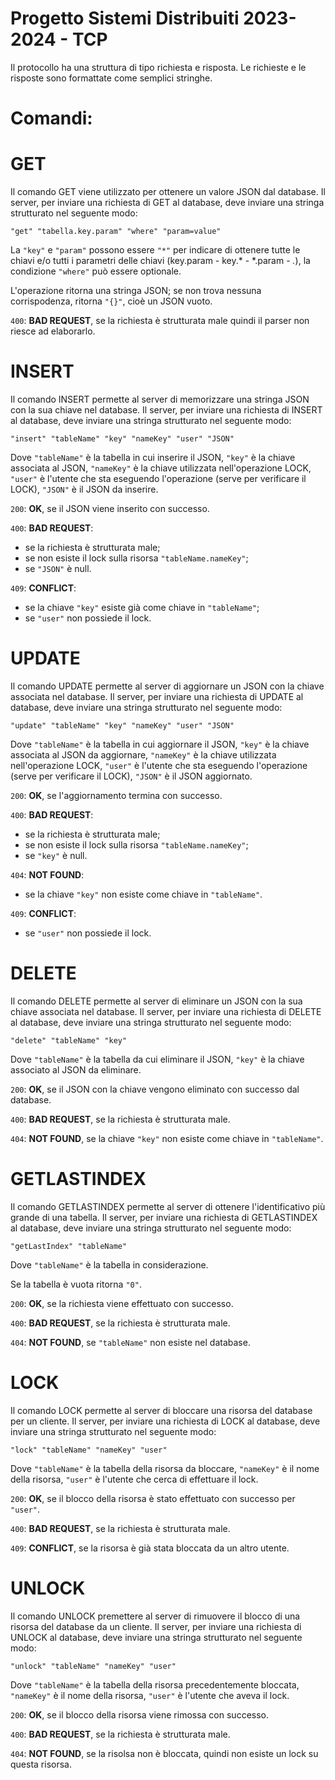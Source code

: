 # Progetto Sistemi Distribuiti 2023-2024 - TCP
Il protocollo ha una struttura di tipo richiesta e risposta. Le richieste e le risposte sono formattate come semplici stringhe. 

# Comandi: 

# GET

Il comando GET viene utilizzato per ottenere un valore JSON dal database. Il server, per inviare una richiesta di GET al database, deve inviare una stringa strutturato nel seguente modo: 

```
"get" "tabella.key.param" "where" "param=value"
```

La `"key"` e `"param"` possono essere `"*"` per indicare di ottenere tutte le chiavi e/o tutti i parametri delle chiavi (key.param - key.* - *.param - *.*), la condizione `"where"` può essere optionale. 

L'operazione ritorna una stringa JSON; se non trova nessuna corrispodenza, ritorna `"{}"`, cioè un JSON vuoto. 

`400`: **BAD REQUEST**, se la richiesta è strutturata male quindi il parser non riesce ad elaborarlo.

# INSERT 

Il comando INSERT permette al server di memorizzare una stringa JSON con la sua chiave nel database. Il server, per inviare una richiesta di INSERT al database, deve inviare una stringa strutturato nel seguente modo: 

```
"insert" "tableName" "key" "nameKey" "user" "JSON" 
```

Dove `"tableName"` è la tabella in cui inserire il JSON, `"key"` è la chiave associata al JSON, `"nameKey"` è la chiave utilizzata nell'operazione LOCK, `"user"` è l'utente che sta eseguendo l'operazione (serve per verificare il LOCK), `"JSON"` è il JSON da inserire. 

`200`: **OK**, se il JSON viene inserito con successo.

`400`: **BAD REQUEST**: 
- se la richiesta è strutturata male;
- se non esiste il lock sulla risorsa `"tableName.nameKey"`;
- se `"JSON"` è null.

`409`: **CONFLICT**: 
- se la chiave `"key"` esiste già come chiave in `"tableName"`;
- se `"user"` non possiede il lock.

# UPDATE 

Il comando UPDATE permette al server di aggiornare un JSON con la chiave associata nel database. Il server, per inviare una richiesta di UPDATE al database, deve inviare una stringa strutturato nel seguente modo: 

```
"update" "tableName" "key" "nameKey" "user" "JSON"
```

Dove `"tableName"` è la tabella in cui aggiornare il JSON, `"key"` è la chiave associata al JSON da aggiornare, `"nameKey"` è la chiave utilizzata nell'operazione LOCK, `"user"` è l'utente che sta eseguendo l'operazione (serve per verificare il LOCK), `"JSON"` è il JSON aggiornato. 

`200`: **OK**, se l'aggiornamento termina con successo. 

`400`: **BAD REQUEST**: 
- se la richiesta è strutturata male;
- se non esiste il lock sulla risorsa `"tableName.nameKey"`;
- se `"key"` è null. 

`404`: **NOT FOUND**: 
- se la chiave `"key"` non esiste come chiave in `"tableName"`. 

`409`: **CONFLICT**: 
- se `"user"` non possiede il lock.

# DELETE 

Il comando DELETE permette al server di eliminare un JSON con la sua chiave associata nel database. Il server, per inviare una richiesta di DELETE al database, deve inviare una stringa strutturato nel seguente modo: 

```
"delete" "tableName" "key"
```

Dove `"tableName"` è la tabella da cui eliminare il JSON, `"key"` è la chiave associato al JSON da eliminare. 

`200`: **OK**, se il JSON con la chiave vengono eliminato con successo dal database. 

`400`: **BAD REQUEST**, se la richiesta è strutturata male.

`404`: **NOT FOUND**, se la chiave `"key"` non esiste come chiave in `"tableName"`.

# GETLASTINDEX 

Il comando GETLASTINDEX permette al server di ottenere l'identificativo più grande di una tabella. Il server, per inviare una richiesta di GETLASTINDEX al database, deve inviare una stringa strutturato nel seguente modo: 

```
"getLastIndex" "tableName"
```

Dove `"tableName"` è la tabella in considerazione. 

Se la tabella è vuota ritorna `"0"`. 

`200`: **OK**, se la richiesta viene effettuato con successo. 

`400`: **BAD REQUEST**, se la richiesta è strutturata male.

`404`: **NOT FOUND**, se `"tableName"` non esiste nel database. 

# LOCK

Il comando LOCK permette al server di bloccare una risorsa del database per un cliente. Il server, per inviare una richiesta di LOCK al database, deve inviare una stringa strutturato nel seguente modo: 

```
"lock" "tableName" "nameKey" "user"
```

Dove `"tableName"` è la tabella della risorsa da bloccare, `"nameKey"` è il nome della risorsa, `"user"` è l'utente che cerca di effettuare il lock. 

`200`: **OK**, se il blocco della risorsa è stato effettuato con successo per `"user"`. 

`400`: **BAD REQUEST**, se la richiesta è strutturata male. 

`409`: **CONFLICT**, se la risorsa è già stata bloccata da un altro utente. 

# UNLOCK

Il comando UNLOCK premettere al server di rimuovere il blocco di una risorsa del database da un cliente. Il server, per inviare una richiesta di UNLOCK al database, deve inviare una stringa strutturato nel seguente modo: 

```
"unlock" "tableName" "nameKey" "user"
```

Dove `"tableName"` è la tabella della risorsa precedentemente bloccata, `"nameKey"` è il nome della risorsa, `"user"` è l'utente che aveva il lock. 

`200`: **OK**, se il blocco della risorsa viene rimossa con successo. 

`400`: **BAD REQUEST**, se la richiesta è strutturata male. 

`404`: **NOT FOUND**, se la risolsa non è bloccata, quindi non esiste un lock su questa risorsa. 